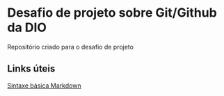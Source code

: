 # Desafio de projeto sobre Git/Github da DIO
Repositório criado para o desafio de projeto

## Links úteis
[Sintaxe básica Markdown](https://www.markdownguide.org/basic-syntax/)
